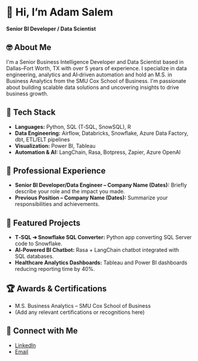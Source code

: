 # 👋 Hi, I’m Adam Salem

**Senior BI Developer / Data Scientist**

## 🤓 About Me
I'm a Senior Business Intelligence Developer and Data Scientist based in Dallas–Fort Worth, TX with over 5 years of experience. I specialize in data engineering, analytics and AI‑driven automation and hold an M.S. in Business Analytics from the SMU Cox School of Business. I'm passionate about building scalable data solutions and uncovering insights to drive business growth.

## 🔧 Tech Stack
- **Languages:** Python, SQL (T‑SQL, SnowSQL), R
- **Data Engineering:** Airflow, Databricks, Snowflake, Azure Data Factory, dbt, ETL/ELT pipelines
- **Visualization:** Power BI, Tableau
- **Automation & AI:** LangChain, Rasa, Botpress, Zapier, Azure OpenAI

## 💼 Professional Experience
- **Senior BI Developer/Data Engineer – Company Name (Dates):** Briefly describe your role and the impact you made.
- **Previous Position – Company Name (Dates):** Summarize your responsibilities and achievements.

## 🚀 Featured Projects
- **T‑SQL ➔ Snowflake SQL Converter:** Python app converting SQL Server code to Snowflake.
- **AI‑Powered BI Chatbot:** Rasa + LangChain chatbot integrated with SQL databases.
- **Healthcare Analytics Dashboards:** Tableau and Power BI dashboards reducing reporting time by 40%.

## 🏆 Awards & Certifications
- M.S. Business Analytics – SMU Cox School of Business
- (Add any relevant certifications or recognitions here)

## 💌 Connect with Me
- [LinkedIn](https://www.linkedin.com/in/adamsalemsmu)
- [Email](mailto:adamsalemsmu@gmail.com)
